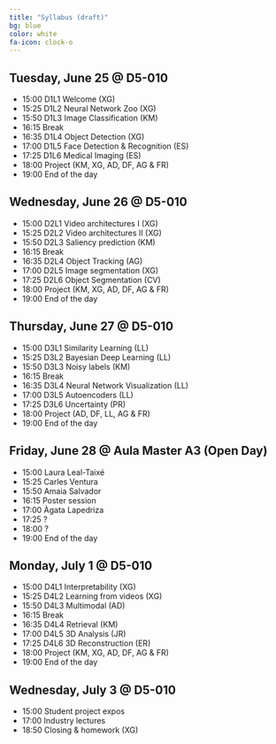 ```yaml
---
title: "Syllabus (draft)"
bg: blue
color: white
fa-icon: clock-o
---
```


## Tuesday, June 25 @ D5-010

- 15:00 D1L1 Welcome (XG) 
- 15:25 D1L2 Neural Network Zoo (XG) 
- 15:50 D1L3 Image Classification (KM) 
- 16:15 Break
- 16:35 D1L4 Object Detection (XG) 
- 17:00 D1L5 Face Detection & Recognition (ES) 
- 17:25 D1L6 Medical Imaging (ES) 
- 18:00 Project (KM, XG, AD, DF, AG & FR) 
- 19:00 End of the day

## Wednesday, June 26 @ D5-010

- 15:00 D2L1 Video architectures I (XG)
- 15:25 D2L2 Video architectures II (XG) 
- 15:50 D2L3 Saliency prediction (KM) 
- 16:15 Break
- 16:35 D2L4 Object Tracking (AG)
- 17:00 D2L5 Image segmentation (XG)
- 17:25 D2L6 Object Segmentation (CV)
- 18:00 Project (KM, XG, AD, DF, AG & FR)
- 19:00 End of the day

## Thursday, June 27 @ D5-010

- 15:00 D3L1 Similarity Learning (LL)
- 15:25 D3L2 Bayesian Deep Learning (LL)
- 15:50 D3L3 Noisy labels (KM)
- 16:15 Break
- 16:35 D3L4 Neural Network Visualization (LL)
- 17:00 D3L5 Autoencoders (LL)
- 17:25 D3L6 Uncertainty (PR) 
- 18:00 Project (AD, DF, LL, AG & FR)
- 19:00 End of the day

## Friday, June 28 @ Aula Master A3 (Open Day)

- 15:00 Laura Leal-Taixé
- 15:25 Carles Ventura
- 15:50 Amaia Salvador
- 16:15 Poster session
- 17:00 Àgata Lapedriza
- 17:25 ? 
- 18:00 ?
- 19:00 End of the day

## Monday, July 1 @ D5-010

- 15:00 D4L1 Interpretability (XG)
- 15:25 D4L2 Learning from videos (XG)
- 15:50 D4L3 Multimodal (AD) 
- 16:15 Break
- 16:35 D4L4 Retrieval (KM) 
- 17:00 D4L5 3D Analysis (JR)
- 17:25 D4L6 3D Reconstruction (ER)
- 18:00 Project (KM, XG, AD, DF, AG & FR)
- 19:00 End of the day

## Wednesday, July 3 @ D5-010

- 15:00 Student project expos
- 17:00 Industry lectures
- 18:50 Closing & homework (XG)
